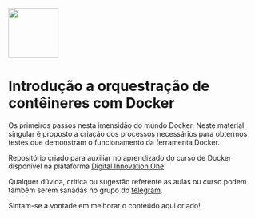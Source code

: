 
<img src="https://user-images.githubusercontent.com/63436406/128027335-e90688a0-03ac-49ab-a67d-eb3cb88023eb.png" width="100px" height="100px">


# Introdução a orquestração de contêineres com Docker

Os primeiros passos nesta imensidão do mundo Docker. Neste material singular é proposto a criação dos processos necessários para obtermos testes que demonstram o funcionamento da ferramenta Docker.

Repositório criado para auxiliar no aprendizado do curso de Docker disponível na plataforma [Digital Innovation One](https://digitalinnovation.one/).

Qualquer dúvida, critica ou sugestão referente as aulas ou curso podem também serem sanadas no grupo do [telegram](https://t.me/joinchat/GzbydxdJZF0ZV-PCxcQdSQ).

Sintam-se a vontade em melhorar o conteúdo aqui criado!

